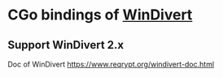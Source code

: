 # CGo bindings of [WinDivert](https://github.com/basil00/Divert)

## Support WinDivert 2.x

Doc of WinDivert https://www.reqrypt.org/windivert-doc.html
